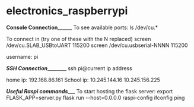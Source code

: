 # electronics_raspberrypi

__________Console Connection________________
To see available ports:
ls /dev/cu.*

To connect in (try one of these with the N replaced)
screen /dev/cu.SLAB_USBtoUART 115200
screen /dev/cu.usbserial-NNNN 115200

username: pi


_________SSH Connection_________________
ssh pi@current ip address

home ip: 192.168.86.161
School ip: 10.245.144.16
10.245.156.225



_______Useful Raspi commands__________
To start hosting the flask server:
    export FLASK_APP=server.py
    flask run --host=0.0.0.0
raspi-config
ifconfig
ping
